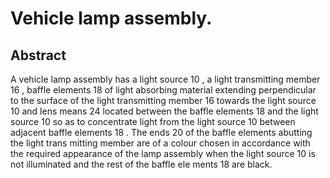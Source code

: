 # Vehicle lamp assembly.

## Abstract
A vehicle lamp assembly has a light source 10 , a light transmitting member 16 , baffle elements 18 of light absorbing material extending perpendicular to the surface of the light transmitting member 16 towards the light source 10 and lens means 24 located between the baffle elements 18 and the light source 10 so as to concentrate light from the light source 10 between adjacent baffle elements 18 . The ends 20 of the baffle elements abutting the light trans mitting member are of a colour chosen in accordance with the required appearance of the lamp assembly when the light source 10 is not illuminated and the rest of the baffle ele ments 18 are black.